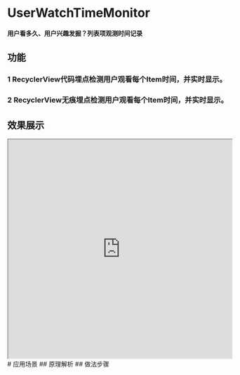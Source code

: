 # UserWatchTimeMonitor
__用户看多久、用户兴趣发掘？列表项观测时间记录__
## 功能
### 1 RecyclerView代码埋点检测用户观看每个Item时间，并实时显示。
### 2 RecyclerView无痕埋点检测用户观看每个Item时间，并实时显示。
## 效果展示
<iframe height=498 width=510 src="http://player.youku.com/embed/XMzk5MzQ2MDYyNA=="></iframe>
# 应用场景
## 原理解析 
## 做法步骤
